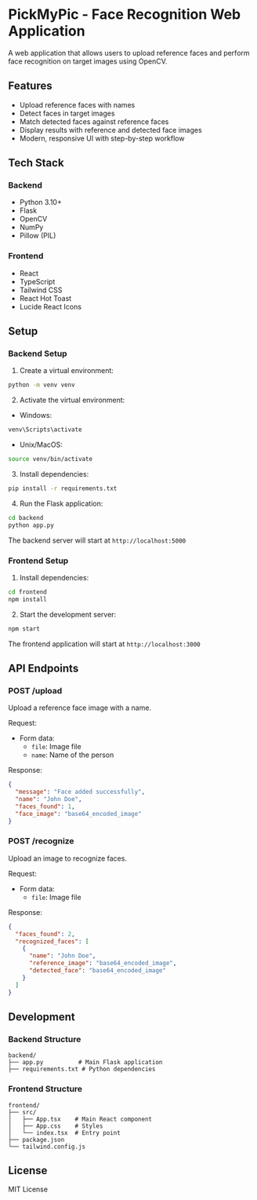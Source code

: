 # PickMyPic - Face Recognition Web Application

A web application that allows users to upload reference faces and perform face recognition on target images using OpenCV.

## Features

- Upload reference faces with names
- Detect faces in target images
- Match detected faces against reference faces
- Display results with reference and detected face images
- Modern, responsive UI with step-by-step workflow

## Tech Stack

### Backend
- Python 3.10+
- Flask
- OpenCV
- NumPy
- Pillow (PIL)

### Frontend
- React
- TypeScript
- Tailwind CSS
- React Hot Toast
- Lucide React Icons

## Setup

### Backend Setup

1. Create a virtual environment:
```bash
python -m venv venv
```

2. Activate the virtual environment:
- Windows:
```bash
venv\Scripts\activate
```
- Unix/MacOS:
```bash
source venv/bin/activate
```

3. Install dependencies:
```bash
pip install -r requirements.txt
```

4. Run the Flask application:
```bash
cd backend
python app.py
```

The backend server will start at `http://localhost:5000`

### Frontend Setup

1. Install dependencies:
```bash
cd frontend
npm install
```

2. Start the development server:
```bash
npm start
```

The frontend application will start at `http://localhost:3000`

## API Endpoints

### POST /upload
Upload a reference face image with a name.

Request:
- Form data:
  - `file`: Image file
  - `name`: Name of the person

Response:
```json
{
  "message": "Face added successfully",
  "name": "John Doe",
  "faces_found": 1,
  "face_image": "base64_encoded_image"
}
```

### POST /recognize
Upload an image to recognize faces.

Request:
- Form data:
  - `file`: Image file

Response:
```json
{
  "faces_found": 2,
  "recognized_faces": [
    {
      "name": "John Doe",
      "reference_image": "base64_encoded_image",
      "detected_face": "base64_encoded_image"
    }
  ]
}
```

## Development

### Backend Structure
```
backend/
├── app.py          # Main Flask application
├── requirements.txt # Python dependencies
```

### Frontend Structure
```
frontend/
├── src/
│   ├── App.tsx    # Main React component
│   ├── App.css    # Styles
│   └── index.tsx  # Entry point
├── package.json
└── tailwind.config.js
```

## License

MIT License
